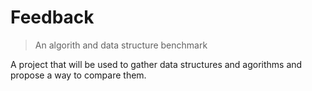# Feedback
> An algorith and data structure benchmark

A project that will be used to gather data structures and agorithms
and propose a way to compare them.
